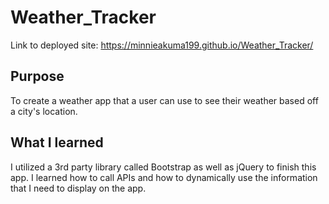 # Weather_Tracker

Link to deployed site: https://minnieakuma199.github.io/Weather_Tracker/

## Purpose

To create a weather app that a user can use to see their weather based off a city's location.

## What I learned

I utilized a 3rd party library called Bootstrap as well as jQuery to finish this app. I learned how to call APIs and how to dynamically use the information that I need to display on the app. 